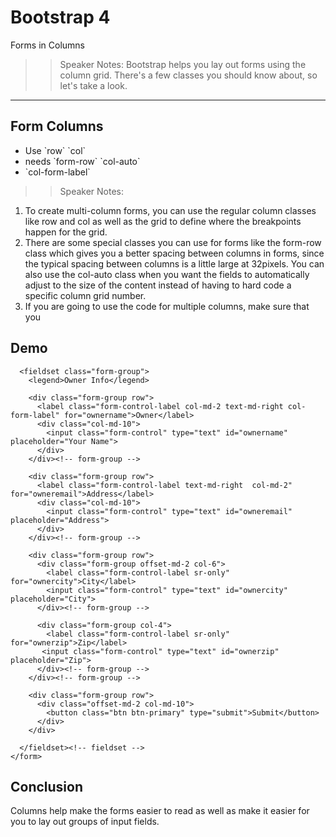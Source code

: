 <!-- .slide: data-state="title" -->
# Bootstrap 4
Forms in Columns

> > Speaker Notes:
Bootstrap helps you lay out forms using the column grid. There's a few classes you should know about, so let's take a look.
---
<!-- .slide: data-state="hasicon" -->

## <i class="fa fa-check-square-o"></i> Form Columns

<ul>
  <li class="fragment">Use `row` `col`</li>
  <li class="fragment">needs `form-row` `col-auto`</li>
	<li class="fragment">`col-form-label`</li>
</ul>

> > Speaker Notes:
1. To create multi-column forms, you can use the regular column classes like row and col as well as the grid to define where the breakpoints happen for the grid.
2. There are some special classes you can use for forms like the form-row class which gives you a better spacing between columns in forms, since the typical spacing between columns is a little large at 32pixels. You can also use the col-auto class when you want the fields to automatically adjust to the size of the content instead of having to hard code a specific column grid number.
3. If you are going to use the code for multiple columns, make sure that you 

## Demo

```
  <fieldset class="form-group">
    <legend>Owner Info</legend>

    <div class="form-group row">
      <label class="form-control-label col-md-2 text-md-right col-form-label" for="ownername">Owner</label>
      <div class="col-md-10">
        <input class="form-control" type="text" id="ownername" placeholder="Your Name">
      </div>
    </div><!-- form-group -->

    <div class="form-group row">
      <label class="form-control-label text-md-right  col-md-2" for="owneremail">Address</label>
      <div class="col-md-10">   
        <input class="form-control" type="text" id="owneremail" placeholder="Address">
      </div>
    </div><!-- form-group -->

    <div class="form-group row">
      <div class="form-group offset-md-2 col-6">
        <label class="form-control-label sr-only" for="ownercity">City</label>
        <input class="form-control" type="text" id="ownercity" placeholder="City">
      </div><!-- form-group -->

      <div class="form-group col-4">
        <label class="form-control-label sr-only" for="ownerzip">Zip</label>
       <input class="form-control" type="text" id="ownerzip" placeholder="Zip">
      </div><!-- form-group -->
    </div><!-- form-group -->

    <div class="form-group row">
      <div class="offset-md-2 col-md-10">
        <button class="btn btn-primary" type="submit">Submit</button>
      </div>
    </div>

  </fieldset><!-- fieldset -->
</form>
```

## Conclusion
Columns help make the forms easier to read as well as make it easier for you to lay out groups of input fields.
